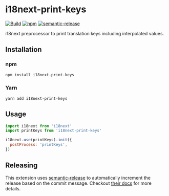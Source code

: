 # i18next-print-keys

[![Build](https://github.com/Widen/i18next-print-keys/actions/workflows/build.yml/badge.svg)](https://github.com/Widen/i18next-print-keys/actions/workflows/build.yml)
[![npm](https://img.shields.io/npm/v/i18next-print-keys)](https://www.npmjs.com/package/i18next-print-keys)
[![semantic-release](https://img.shields.io/badge/%20%20%F0%9F%93%A6%F0%9F%9A%80-semantic--release-e10079.svg)](https://github.com/semantic-release/semantic-release)

i18next preprocessor to print translation keys including interpolated values.

## Installation

### npm

```sh
npm install i18next-print-keys
```

### Yarn

```
yarn add i18next-print-keys
```

## Usage

```js
import i18next from 'i18next'
import printKeys from 'i18next-print-keys'

i18next.use(printKeys).init({
  postProcess: 'printKeys',
})
```

## Releasing

This extension uses [semantic-release](https://github.com/semantic-release/semantic-release) to automatically increment the release based on the commit message. Checkout [their docs](https://github.com/semantic-release/semantic-release#how-does-it-work) for more details.
